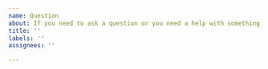 ```yaml
---
name: Question
about: If you need to ask a question or you need a help with something
title: ''
labels: ''
assignees: ''

---
```



